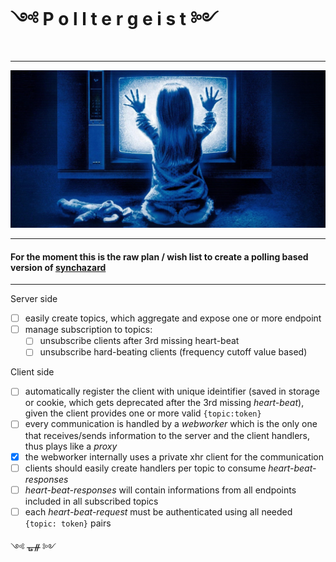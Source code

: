 # ༺ P o l l t e r g e i s t ༻
---
![Polltergeist](https://github.com/fedeghe/polltergeist/blob/master/sample/cli/media/poltergeist_eventbrite.jpg?raw=true)

---

#### For the moment this is the raw plan / wish list to create a **polling** based version of [synchazard](https://github.com/fedeghe/synchazard)  

---
Server side
- [ ] easily create topics, which aggregate and expose one or more endpoint
- [ ] manage subscription to topics:
    - [ ] unsubscribe clients after 3rd missing heart-beat
    - [ ] unsubscribe hard-beating clients (frequency cutoff value based)

Client side
- [ ] automatically register the client with unique ideintifier (saved in storage or cookie, which gets deprecated after the 3rd missing _heart-beat_), given the client provides one or more valid `{topic:token}`
- [ ] every communication is handled by a _webworker_ which is the only one that receives/sends information to the server and the client handlers, thus plays like a _proxy_
- [x] the webworker internally uses a private xhr client for the communication
- [ ] clients should easily create handlers per topic to consume _heart-beat-responses_
- [ ] _heart-beat-responses_ will contain informations from all endpoints included in all subscribed topics
- [ ] each _heart-beat-request_ must be authenticated using all needed `{topic: token}` pairs  

༺ ᚗᚌ ༻